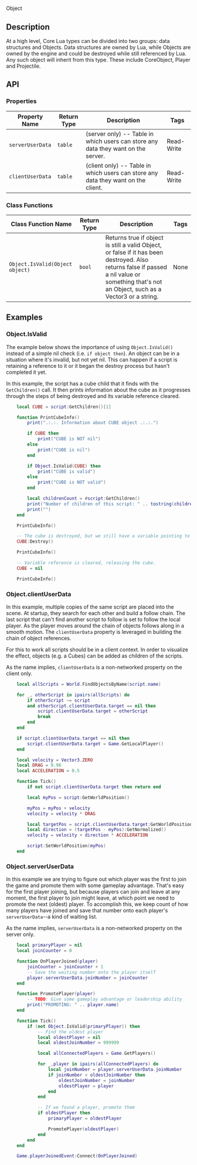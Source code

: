 # 

Object

## Description

At a high level, Core Lua types can be divided into two groups: data structures and Objects. Data structures are owned by Lua, while Objects are owned by the engine and could be destroyed while still referenced by Lua. Any such object will inherit from this type. These include CoreObject, Player and Projectile.

## API

### Properties 

| Property Name | Return Type | Description | Tags |
| -------- | ----------- | ----------- | ---- |
| `serverUserData` | `table` | (server only) -- Table in which users can store any data they want on the server. | Read-Write |
| `clientUserData` | `table` | (client only) -- Table in which users can store any data they want on the client. | Read-Write |

### Class Functions 

| Class Function Name | Return Type | Description | Tags |
| -------------- | ----------- | ----------- | ---- |
| `Object.IsValid(Object object)` | `bool` | Returns true if object is still a valid Object, or false if it has been destroyed. Also returns false if passed a nil value or something that's not an Object, such as a Vector3 or a string. | None |

## Examples 

### Object.IsValid

The example below shows the importance of using `Object.IsValid()` instead of a simple nil check (i.e. `if object then`). An object can be in a situation where it's invalid, but not yet nil. This can happen if a script is retaining a reference to it or it began the destroy process but hasn't completed it yet.

In this example, the script has a cube child that it finds with the `GetChildren()` call. It then prints information about the cube as it progresses through the steps of being destroyed and its variable reference cleared.

```lua
    local CUBE = script:GetChildren()[1]

    function PrintCubeInfo()
        print(".:.:. Information about CUBE object .:.:.")

        if CUBE then
            print("CUBE is NOT nil")
        else
            print("CUBE is nil")
        end

        if Object.IsValid(CUBE) then
            print("CUBE is valid")
        else
            print("CUBE is NOT valid")
        end

        local childrenCount = #script:GetChildren()
        print("Number of children of this script: " .. tostring(childrenCount))
        print("")
    end

    PrintCubeInfo()

    -- The cube is destroyed, but we still have a variable pointing to it.
    CUBE:Destroy()

    PrintCubeInfo()

    -- Variable reference is cleared, releasing the cube.
    CUBE = nil

    PrintCubeInfo()
```

### Object.clientUserData

In this example, multiple copies of the same script are placed into the scene. At startup, they search for each other and build a follow chain. The last script that can't find another script to follow is set to follow the local player. As the player moves around the chain of objects follows along in a smooth motion. The `clientUserData` property is leveraged in building the chain of object references.

For this to work all scripts should be in a client context. In order to visualize the effect, objects (e.g. a Cubes) can be added as children of the scripts.

As the name implies, `clientUserData` is a non-networked property on the client only.

```lua
    local allScripts = World.FindObjectsByName(script.name)

    for _, otherScript in ipairs(allScripts) do
        if otherScript ~= script
        and otherScript.clientUserData.target == nil then
            script.clientUserData.target = otherScript
            break
        end
    end

    if script.clientUserData.target == nil then
        script.clientUserData.target = Game.GetLocalPlayer()
    end

    local velocity = Vector3.ZERO
    local DRAG = 0.96
    local ACCELERATION = 0.5

    function Tick()
        if not script.clientUserData.target then return end

        local myPos = script:GetWorldPosition()

        myPos = myPos + velocity
        velocity = velocity * DRAG

        local targetPos = script.clientUserData.target:GetWorldPosition()
        local direction = (targetPos - myPos):GetNormalized()
        velocity = velocity + direction * ACCELERATION

        script:SetWorldPosition(myPos)
    end
```

### Object.serverUserData

In this example we are trying to figure out which player was the first to join the game and promote them with some gameplay advantage. That's easy for the first player joining, but because players can join and leave at any moment, the first player to join might leave, at which point we need to promote the next (oldest) player. To accomplish this, we keep count of how many players have joined and save that number onto each player's `serverUserData`--a kind of waiting list.

As the name implies, `serverUserData` is a non-networked property on the server only.

```lua
    local primaryPlayer = nil
    local joinCounter = 0

    function OnPlayerJoined(player)
        joinCounter = joinCounter + 1
        -- Save the waiting number onto the player itself
        player.serverUserData.joinNumber = joinCounter
    end

    function PromotePlayer(player)
        -- TODO: Give some gameplay advantage or leadership ability
        print("PROMOTING: " .. player.name)
    end

    function Tick()
        if (not Object.IsValid(primaryPlayer)) then
            -- Find the oldest player
            local oldestPlayer = nil
            local oldestJoinNumber = 999999

            local allConnectedPlayers = Game.GetPlayers()

            for _,player in ipairs(allConnectedPlayers) do
                local joinNumber = player.serverUserData.joinNumber
                if joinNumber < oldestJoinNumber then
                    oldestJoinNumber = joinNumber
                    oldestPlayer = player
                end
            end

            -- If we found a player, promote them
            if oldestPlayer then
                primaryPlayer = oldestPlayer

                PromotePlayer(oldestPlayer)
            end
        end
    end

    Game.playerJoinedEvent:Connect(OnPlayerJoined)
```
